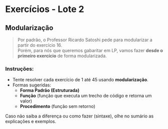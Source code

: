 # Exercícios - Lote 2
## Modularização

> Por padrão, o Professor Ricardo Satoshi pede para modularizar a partir do exercício 16.  
> Porém, para nós que queremos gabaritar em LP, vamos fazer **desde o primeiro exercício** de forma modularizada.

### Instruções:
- Tente resolver cada exercício de 1 até 45 usando **modularização**.  
- Formas sugeridas:
  - **Forma Padrão (Estruturada)**
  - **Função** (função que executa um trecho de código e retorna um valor)
  - **Procedimento** (função sem retorno)

Caso não saiba a diferença ou como fazer (sintaxe), olhe no sumário as explicações e exemplos.
